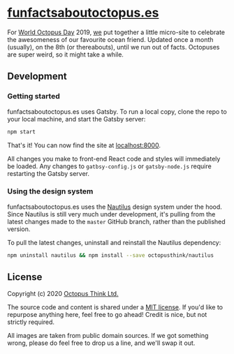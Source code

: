 # [funfactsaboutoctopus.es](https://funfactsaboutoctopus.es/)

For [World Octopus Day](https://www.daysoftheyear.com/days/world-octopus-day/) 2019, [we](https://octopusthink.com/) put together a little micro-site to celebrate the awesomeness of our favourite ocean friend. Updated once a month (usually), on the 8th (or thereabouts), until we run out of facts. Octopuses are super weird, so it might take a while.

## Development

### Getting started

funfactsaboutoctopus.es uses Gatsby. To run a local copy, clone the repo to your local machine, and start the Gatsby server:

```bash
npm start
```

That's it! You can now find the site at [localhost:8000](http://localhost:8000/).

All changes you make to front-end React code and styles will immediately be loaded. Any changes to `gatbsy-config.js` or `gatsby-node.js` require restarting the Gatsby server.

### Using the design system

funfactsaboutoctopus.es uses the [Nautilus](https://nautilus.octopusthink.com) design system under the hood. Since Nautilus is still very much under development, it's pulling from the latest changes made to the `master` GitHub branch, rather than the published version.

To pull the latest changes, uninstall and reinstall the Nautilus dependency:

```bash
npm uninstall nautilus && npm install --save octopusthink/nautilus
```

## License

Copyright (c) 2020 [Octopus Think Ltd.](https://octopusthink.com/)

The source code and content is shared under a [MIT license](https://opensource.org/licenses/MIT). If you'd like to repurpose anything here, feel free to go ahead! Credit is nice, but not strictly required.

All images are taken from public domain sources. If we got something wrong, please do feel free to drop us a line, and we'll swap it out.
